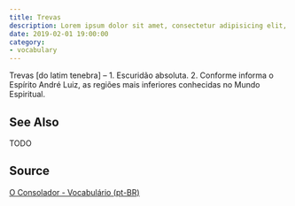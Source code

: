 ```yaml
---
title: Trevas
description: Lorem ipsum dolor sit amet, consectetur adipisicing elit, sed do eiusmod tempor incididunt ut labore et dolore magna aliqua.  TODO
date: 2019-02-01 19:00:00
category:
- vocabulary
---
```


Trevas [do latim tenebra] – 1. Escuridão absoluta. 2. Conforme informa o Espírito André Luiz, as regiões mais inferiores conhecidas no Mundo Espiritual.

## See Also
TODO

## Source
[O Consolador - Vocabulário (pt-BR)](http://www.oconsolador.com.br/linkfixo/vocabulario/principal.html)
